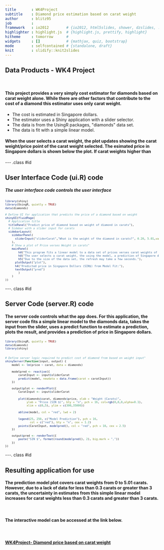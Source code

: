 ```yaml
---
title       : WK4Project
subtitle    : Diamond price estimation based on carat weight
author      : blitz95
job         : 
framework   : io2012        # {io2012, html5slides, shower, dzslides, ...}
highlighter : highlight.js  # {highlight.js, prettify, highlight}
hitheme     : tomorrow      # 
widgets     : []            # {mathjax, quiz, bootstrap}
mode        : selfcontained # {standalone, draft}
knit        : slidify::knit2slides
---
```



<style type = "text/css">

code.r{
    font-size: 9px;
}

</style>



## Data Products  - WK4 Project   
&nbsp;
#### This project provides a very simply cost estimator for diamonds based on carat weight alone.  While there are other factors that contribute to the cost of a diamond this estimator uses only carat weight.

- The cost is estimated in Singapore dollars.
- The estimator uses a Shiny application with a slider selector. 
- The data is from the UsingR packages, "diamonds" data set.
- The data is fit with a simple linear model.

#### When the user selects a carat weight, the plot updates showing the carat weight/price point of the carat weight selected.  The esimated price in Singapore dollars is shown below the plot. If carat weights higher than 

--- .class #id 

## User Interface Code (ui.R) code  

##### The user interface code controls the user interface


```r
library(shiny)
library(UsingR, quietly = TRUE)
data(diamonds)

# Define UI for application that predicts the price of a diamond based on weight
shinyUI(fluidPage(
  # Application title
  titlePanel("Predict price of diamond based on weight of diamond in carats"),
  # Sidebar with a slider input for carats
  sidebarLayout(
    sidebarPanel(
      sliderInput("sliderCarat","What is the weight of the diamond in carats?", 0.20, 5.01,value = 2.5)
    ),
    # Show a plot of Price verses Weight in carats"
    mainPanel(
        h4("This program fits a linear model to a data set of prices verses carat weights of diamonds"),
        h4("The user selects a carat weight, the using the model, a prediction of Singapore dollar cost is presented"),
        h5("Due to the size of the data set, the refresh may take a few seconds."),  
      plotOutput("plot"),
      h4("Predicted price in Singapore Dollars (SIN$) from Model Fit:"),
      textOutput("pred")
        )
    )
))
```

---. class #id

## Server Code (server.R) code

#### The server code controls what the app does.  For this application, the server code fits a simple linear model to the diamonds data, takes the input from the slider, uses a predict function to estimate a prediction, plots the result, and provides a prediction of price in Singapore dollars.


```r
library(UsingR, quietly = TRUE)
data(diamonds)
library(shiny)


# Define server logic required to predict cost of diamond from based on weight input"
shinyServer(function(input, output) {
    model <- lm(price ~ carat, data = diamonds)
    
    modelpred <- reactive({
        caratInput <- input$sliderCarat
        predict(model, newdata = data.frame(carat = caratInput))
    })    

    output$plot <- renderPlot({
        CaratInput <- input$sliderCarat
        
        plot(diamonds$carat, diamonds$price, xlab = "Weight (Carats)", 
             ylab = "Price (SIN $)", bty = "n", pch = 16, col=rgb(0,0,0,alpha=0.1),
             xlim = c(0,5), ylim = c(300,35000))

        abline(model, col = "red", lwd = 2)
            
        legend(25, 250, c("Model Prediction"), pch = 16,
               col = c("red"), bty = "n", cex = 1.2)
        points(CaratInput, modelpred(), col = "red", pch = 10, cex = 2.5)
    })

    output$pred <- renderText({
        paste("SIN $", format(round(modelpred(), 2), big.mark = ","))
    })
})
```

---. class #id

## Resulting application for use

#### The prediction model plot covers carat weights from 0 to 5.01 carats.  However, due to a lack of data for  less than 0.3 carats or greater than 3 carats, the uncertainty in estimates from this simple linear model increases for carat weights less than 0.3 carats and greater than 3 carats. 
&nbsp;
#### The interactive model can be accessed at the link below.
&nbsp;
&nbsp;
#### [WK4Project- Diamond price based on carat weight](https://blitz95.shinyapps.io/WK4Project/)


